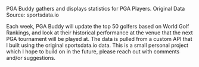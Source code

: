 PGA Buddy gathers and displays statistics for PGA Players. 
Original Data Source: sportsdata.io

Each week, PGA Buddy will update the top 50 golfers based on World Golf Rankings,
and look at their historical performance at the venue that the next PGA tournament 
will be played at. The data is pulled from a custom API that I built using 
the original sportsdata.io data. This is a small personal project which I hope to 
build on in the future, please reach out with comments and/or suggestions.
